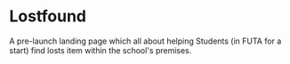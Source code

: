# Lostfound
A pre-launch landing page which all about helping Students (in FUTA for a start) find losts item within the school's premises.
